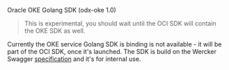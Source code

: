 Oracle OKE Golang SDK (odx-oke 1.0)

>This is experimental, you should wait until the OCI SDK will contain the OKE SDK as well.

Currently the OKE service Golang SDK is binding is not available - it will be part of the OCI SDK, once it's launched. 
The SDK is build on the Wercker Swagger [specification](https://apicatalog.oraclecloud.com/ui/views/apicollection/oracle-public/odx-oke/1.0) and it's for internal use. 



